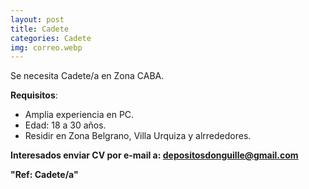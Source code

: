 ```yaml
---
layout: post
title: Cadete
categories: Cadete
img: correo.webp
---
```

Se necesita Cadete/a en Zona CABA.

**Requisitos**:

* Amplia experiencia en PC. 
* Edad: 18 a 30 años.
* Residir en Zona Belgrano, Villa Urquiza y alrrededores.

 

**Interesados enviar CV por e-mail a: depositosdonguille@gmail.com** 

**"Ref: Cadete/a"**
